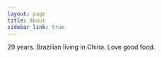 ```yaml
---
layout: page
title: About
sidebar_link: true
---
```


<p class="message">
  29 years. Brazilian living in China. Love good food.
</p>

